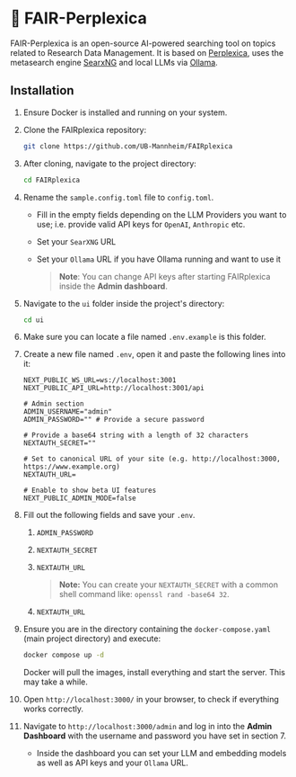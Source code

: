 # 🌱 FAIR-Perplexica <!-- omit in toc -->

FAIR-Perplexica is an open-source AI-powered searching tool on topics related to Research Data Management. It is based on [Perplexica](https://github.com/ItzCrazyKns/Perplexica), uses the metasearch engine [SearxNG](https://github.com/searxng/searxng) and local LLMs via [Ollama](https://github.com/ollama/ollama).

## Installation

1. Ensure Docker is installed and running on your system.
2. Clone the FAIRplexica repository:

   ```bash
   git clone https://github.com/UB-Mannheim/FAIRplexica
   ```

3. After cloning, navigate to the project directory:

   ```bash
   cd FAIRplexica
   ```

4. Rename the `sample.config.toml` file to `config.toml`.

    - Fill in the  empty fields depending on the LLM Providers you want to use; i.e. provide valid API keys for `OpenAI`, `Anthropic` etc.
    - Set your `SearXNG` URL
    - Set your `Ollama` URL if you have Ollama running and want to use it

        > **Note**: You can change API keys after starting FAIRplexica inside the **Admin dashboard**.

5. Navigate to the `ui` folder inside the project's directory:

   ```bash
   cd ui
   ```

6. Make sure you can locate a file named `.env.example` is this folder.

7. Create a new file named `.env`, open it and paste the following lines into it:

    ```
    NEXT_PUBLIC_WS_URL=ws://localhost:3001
    NEXT_PUBLIC_API_URL=http://localhost:3001/api

    # Admin section
    ADMIN_USERNAME="admin"
    ADMIN_PASSWORD="" # Provide a secure password

    # Provide a base64 string with a length of 32 characters
    NEXTAUTH_SECRET=""

    # Set to canonical URL of your site (e.g. http://localhost:3000, https://www.example.org)
    NEXTAUTH_URL=

    # Enable to show beta UI features
    NEXT_PUBLIC_ADMIN_MODE=false
    ```

8. Fill out the following fields and save your `.env`.
    1. `ADMIN_PASSWORD`
    2. `NEXTAUTH_SECRET`
    3. `NEXTAUTH_URL`

        > **Note:** You can create your `NEXTAUTH_SECRET` with a common shell command like: `openssl rand -base64 32`.
    4. `NEXTAUTH_URL`

9. Ensure you are in the directory containing the `docker-compose.yaml` (main project directory) and execute:

   ```bash
   docker compose up -d
   ```

    Docker will pull the images, install everything and start the server. This may take a while.

10. Open `http://localhost:3000/` in your browser, to check if everything works correctly.

11. Navigate to `http://localhost:3000/admin` and log in into the **Admin Dashboard** with the username and password you have set in section 7.

    - Inside the dashboard you can set your LLM and embedding models as well as API keys and your `Ollama` URL.
